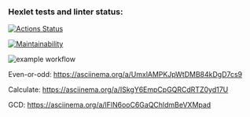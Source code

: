 ### Hexlet tests and linter status:
[![Actions Status](https://github.com/mbgoodguy/python-project-lvl1/workflows/hexlet-check/badge.svg)](https://github.com/mbgoodguy/python-project-lvl1/actions)

[![Maintainability](https://api.codeclimate.com/v1/badges/a99a88d28ad37a79dbf6/maintainability)](https://codeclimate.com/github/codeclimate/codeclimate/maintainability)

![example workflow](https://github.com/mbgoodguy/python-project-lvl1/actions/workflows/flake8.yml/badge.svg)

Even-or-odd: https://asciinema.org/a/UmxlAMPKJpWtDMB84kDgD7cs9

Calculate: https://asciinema.org/a/ISkgY6EmpCpGQRCdRTZ0yd17U

GCD: https://asciinema.org/a/lFlN6ooC6GaQChldmBeVXMpad

